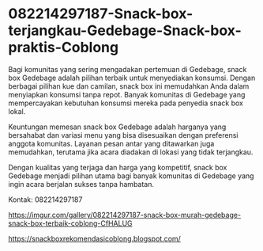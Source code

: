 # 082214297187-Snack-box-terjangkau-Gedebage-Snack-box-praktis-Coblong
Bagi komunitas yang sering mengadakan pertemuan di Gedebage, snack box Gedebage adalah pilihan terbaik untuk menyediakan konsumsi. Dengan berbagai pilihan kue dan camilan, snack box ini memudahkan Anda dalam menyiapkan konsumsi tanpa repot. Banyak komunitas di Gedebage yang mempercayakan kebutuhan konsumsi mereka pada penyedia snack box lokal.

Keuntungan memesan snack box Gedebage adalah harganya yang bersahabat dan variasi menu yang bisa disesuaikan dengan preferensi anggota komunitas. Layanan pesan antar yang ditawarkan juga memudahkan, terutama jika acara diadakan di lokasi yang tidak terjangkau.

Dengan kualitas yang terjaga dan harga yang kompetitif, snack box Gedebage menjadi pilihan utama bagi banyak komunitas di Gedebage yang ingin acara berjalan sukses tanpa hambatan.

Kontak:
082214297187

https://imgur.com/gallery/082214297187-snack-box-murah-gedebage-snack-box-terbaik-coblong-CfHALUG

https://snackboxrekomendasicoblong.blogspot.com/

